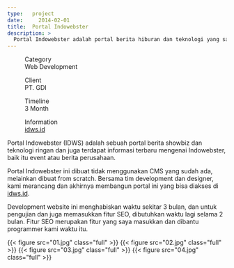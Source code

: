 ```yaml
---
type:   project
date:	  2014-02-01
title:  Portal Indowebster
description: >
  Portal Indowebster adalah portal berita hiburan dan teknologi yang saya buat bersama tim development Indowebster
---
```


<article data-name="slab-stat-small">
  <div class="cf">
    <dl class="fl fn-l w-50 dib-l w-auto-l lh-title mr5-l">
      <dd class="f6 fw4 ml0">Category</dd>
      <dd class="f4 fw6 ml0">Web Development</dd>
    </dl>
    <dl class="fl fn-l w-50 dib-l w-auto-l lh-title mr5-l">
      <dd class="f6 fw4 ml0">Client</dd>
      <dd class="f4 fw6 ml0">PT. GDI</dd>
    </dl>
    <dl class="fl fn-l w-50 dib-l w-auto-l lh-title mr5-l">
      <dd class="f6 fw4 ml0">Timeline</dd>
      <dd class="f4 fw6 ml0">3 Month</dd>
    </dl>
    <dl class="fl fn-l w-50 dib-l w-auto-l lh-title mr5-l">
      <dd class="f6 fw4 ml0">Information</dd>
      <dd class="f4 fw6 ml0"><a href="http://idws.id">idws.id</a></dd>
    </dl>
  </div>
</article>

Portal Indowebster (IDWS) adalah sebuah portal berita showbiz dan teknologi ringan dan juga terdapat informasi terbaru mengenai Indowebster, baik itu event atau berita perusahaan. 

Portal Indowebster ini dibuat tidak menggunakan CMS yang sudah ada, melainkan dibuat from scratch. Bersama tim development dan designer, kami merancang dan akhirnya membangun portal ini yang bisa diakses di [idws.id][1]. 

Development website ini menghabiskan waktu sekitar 3 bulan, dan untuk pengujian dan juga memasukkan fitur SEO, dibutuhkan waktu lagi selama 2 bulan. Fitur SEO merupakan fitur yang saya masukkan dan dibantu programmer kami waktu itu.

{{< figure src="01.jpg" class="full" >}}
{{< figure src="02.jpg" class="full" >}}
{{< figure src="03.jpg" class="full" >}}
{{< figure src="04.jpg" class="full" >}}

[1]: http://idws.id
